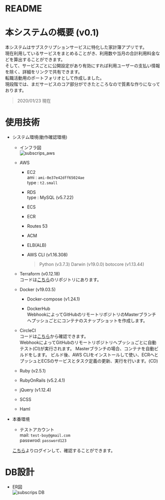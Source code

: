 # README
# 本システムの概要 (v0.1)
   本システムはサブスクリプションサービスに特化した家計簿アプリです。  
   現在利用しているサービスをまとめることがき、利用数や当月の合計利用料金などを算出することができます。  
   そして、サービスごとに公開設定があり有効にすれば利用ユーザーの支払い情報を除く、詳細をリンクで共有できます。  
   転職活動用のポートフォリオとして作成しました。  
   現段階では、まだサービスのコア部分ができたところなので質素な作りになっております。  
   > 2020/01/23 現在

# 使用技術
- システム環境(動作確認環境)
  - インフラ図  
    ![subscrips_aws](https://user-images.githubusercontent.com/52240372/72513678-a8672700-3890-11ea-8870-90862e4f4fa0.png)  
  - AWS
    - EC2  
      ami  : `ami-0e37e42dff65024ae`  
      type : `t2.small`  
      
    - RDS  
      type : MySQL (v5.7.22)  
      
    - ECS  
    
    - ECR  
    
    - Routes 53  
    
    - ACM  
    
    - ELB(ALB)  
    
    - AWS CLI (v1.16.308)  
      > Python (v3.7.3) Darwin (v19.0.0) botocore (v1.13.44)  
      
  - Terraform (v0.12.18)  
    コードは[こちら](https://github.com/iWonder118/subscrips_terraform)のリポジトリにあります。  
    
  - Docker (v19.03.5)
    - Docker-compose (v1.24.1)  
    
    - DockerHub  
      WebhookによってGitHubのリモートリポジトリのMasterブランチへプッシュごとにコンテナのスナップショットを作成します。  
      
  - CircleCI  
    コードは[こちら](https://github.com/iWonder118/SubscripsApp/blob/master/.circleci/config.yml)から確認できます。  
    WebhookによってGitHubのリモートリポジトリへプッシュごとに自動テスト(CI)が実行されます。
    Masterブランチの場合、コンテナを自動ビルドをします。
    ビルド後、AWS CLIをインストールして使い、ECRへとプッシュとECSのサービスとタスク定義の更新、実行を行います。(CD)  
    
  - Ruby (v2.5.1)  
  
  - RubyOnRails (v5.2.4.1)  
  
  - jQuery (v1.12.4)  
  
  - SCSS  
  
  - Haml  

- 本番環境
  - テストアカウント  
    mail: `test-boy@gmail.com`  
    passwrod: `password123`  
    
  [こちら](https://subscrips.com)よりログインして、確認することができます。  
  
# DB設計
- ER図  
  ![subscrips DB](https://user-images.githubusercontent.com/52240372/72961725-6d677500-3df5-11ea-9afe-a3de8c450a56.png)
